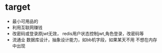 
# target
* 最小可用品的
* 利用互联网赚钱
* 改密码或登录原jwt无效，
redis用户状态控制jwt,角色登录，改密码等
* 流通业
数据库设计，抽象设计能力，如bb机字段，如果某天不用
不想在内存中出现





